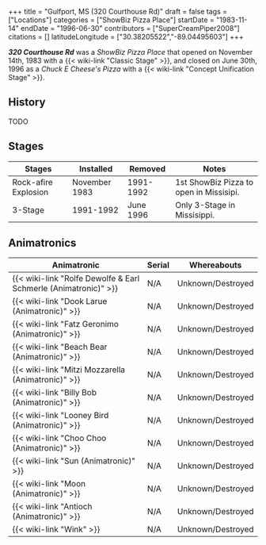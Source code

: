 +++
title = "Gulfport, MS (320 Courthouse Rd)"
draft = false
tags = ["Locations"]
categories = ["ShowBiz Pizza Place"]
startDate = "1983-11-14"
endDate = "1996-06-30"
contributors = ["SuperCreamPiper2008"]
citations = []
latitudeLongitude = ["30.38205522","-89.04495603"]
+++

***320 Courthouse Rd*** was a *ShowBiz Pizza Place* that opened on November 14th, 1983 with a {{< wiki-link "Classic Stage" >}}, and closed on June 30th, 1996 as a *Chuck E Cheese's Pizza* with a {{< wiki-link "Concept Unification Stage" >}}.

## History

TODO

## Stages

| Stages               | Installed     | Removed   | Notes                                   |
|----------------------|---------------|-----------|-----------------------------------------|
| Rock-afire Explosion | November 1983 | 1991-1992 | 1st ShowBiz Pizza to open in Missisipi. |
| 3-Stage              | 1991-1992     | June 1996 | Only 3-Stage in Missisippi.             |

## Animatronics

| Animatronic                                                               | Serial | Whereabouts       |
|---------------------------------------------------------------------------|--------|-------------------|
| {{< wiki-link "Rolfe Dewolfe &amp; Earl Schmerle (Animatronic)" >}} | N/A    | Unknown/Destroyed |
| {{< wiki-link "Dook Larue (Animatronic)" >}}                        | N/A    | Unknown/Destroyed |
| {{< wiki-link "Fatz Geronimo (Animatronic)" >}}                     | N/A    | Unknown/Destroyed |
| {{< wiki-link "Beach Bear (Animatronic)" >}}                        | N/A    | Unknown/Destroyed |
| {{< wiki-link "Mitzi Mozzarella (Animatronic)" >}}                  | N/A    | Unknown/Destroyed |
| {{< wiki-link "Billy Bob (Animatronic)" >}}                         | N/A    | Unknown/Destroyed |
| {{< wiki-link "Looney Bird (Animatronic)" >}}                       | N/A    | Unknown/Destroyed |
| {{< wiki-link "Choo Choo (Animatronic)" >}}                         | N/A    | Unknown/Destroyed |
| {{< wiki-link "Sun (Animatronic)" >}}                               | N/A    | Unknown/Destroyed |
| {{< wiki-link "Moon (Animatronic)" >}}                              | N/A    | Unknown/Destroyed |
| {{< wiki-link "Antioch (Animatronic)" >}}                           | N/A    | Unknown/Destroyed |
| {{< wiki-link "Wink" >}}                                            | N/A    | Unknown/Destroyed |